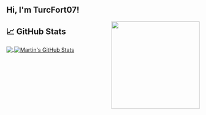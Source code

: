 
<h2> Hi, I'm TurcFort07! </h2>

<img align='right' src="https://media.tenor.com/TYNpGhXizs0AAAAC/wrecksmgee-hajime.gif" width="230">


## &#x1f4c8; GitHub Stats

<a href="https://github.com/hurrikaanig/hurrikaanig">
  <img align="center" src="https://github-readme-stats.vercel.app/api/top-langs/?username=hurrikaanig&hide=java,html,tex,vue,javascript&title_color=ffffff&text_color=c9cacc&icon_color=2bbc8a&bg_color=1d1f21&langs_count=3" />
</a>
<a href="https://github.com/hurrikaanig/hurrikaanig">
  <img align="center" src="https://github-readme-stats.vercel.app/api?username=hurrikaanig&show_icons=true&line_height=27&count_private=true&title_color=ffffff&text_color=c9cacc&icon_color=2bbc8a&bg_color=1d1f21" alt="Martin's GitHub Stats" />
</a>
